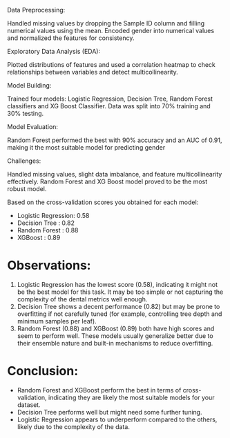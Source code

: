 Data Preprocessing:

Handled missing values by dropping the Sample ID column and filling numerical values using the mean.
Encoded gender into numerical values and normalized the features for consistency.

Exploratory Data Analysis (EDA):

Plotted distributions of features and used a correlation heatmap to check relationships between variables and detect multicollinearity.

Model Building:

Trained four models: Logistic Regression, Decision Tree,  Random Forest classifiers and XG Boost Classifier.
Data was split into 70% training and 30% testing.

Model Evaluation:

Random Forest performed the best with 90% accuracy and an AUC of 0.91, making it the most suitable model for predicting gender

Challenges:

Handled missing values, slight data imbalance, and feature multicollinearity effectively.
Random Forest  and XG Boost model proved to be the most robust model.

Based on the cross-validation scores you obtained for each model:

- Logistic Regression: 0.58
- Decision Tree :  0.82
- Random Forest : 0.88
- XGBoost : 0.89

# Observations:
1. Logistic Regression has the lowest score (0.58), indicating it might not be the best model for this task. It may be too simple or not capturing the complexity of the dental metrics well enough.
2. Decision Tree shows a decent performance (0.82) but may be prone to overfitting if not carefully tuned (for example, controlling tree depth and minimum samples per leaf).
3. Random Forest (0.88) and XGBoost (0.89) both have high scores and seem to perform well. These models usually generalize better due to their ensemble nature and built-in mechanisms to reduce overfitting.

# Conclusion:
- Random Forest and XGBoost perform the best in terms of cross-validation, indicating they are likely the most suitable models for your dataset.
- Decision Tree performs well but might need some further tuning.
- Logistic Regression appears to underperform compared to the others, likely due to the complexity of the data.
